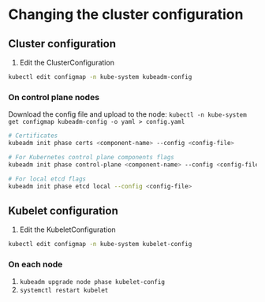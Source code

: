 # Changing the cluster configuration

## Cluster configuration

1. Edit the ClusterConfiguration

```sh
kubectl edit configmap -n kube-system kubeadm-config
```

### On control plane nodes

Download the config file and upload to the node: `kubectl -n kube-system get configmap kubeadm-config -o yaml > config.yaml`

```sh
# Certificates
kubeadm init phase certs <component-name> --config <config-file>

# For Kubernetes control plane components flags
kubeadm init phase control-plane <component-name> --config <config-file>

# For local etcd flags
kubeadm init phase etcd local --config <config-file>
```

## Kubelet configuration

1. Edit the KubeletConfiguration

```sh
kubectl edit configmap -n kube-system kubelet-config
```

### On each node

1. `kubeadm upgrade node phase kubelet-config`
2. `systemctl restart kubelet`